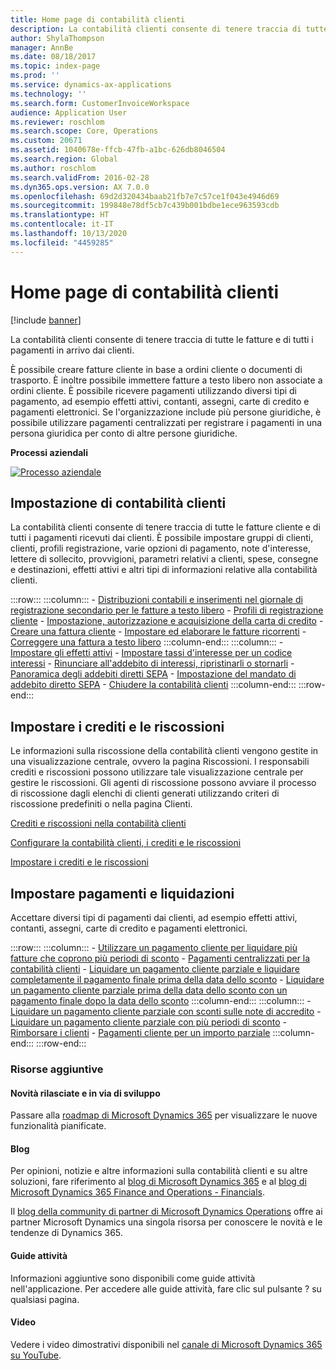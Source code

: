```yaml
---
title: Home page di contabilità clienti
description: La contabilità clienti consente di tenere traccia di tutte le fatture e di tutti i pagamenti in arrivo dai clienti.
author: ShylaThompson
manager: AnnBe
ms.date: 08/18/2017
ms.topic: index-page
ms.prod: ''
ms.service: dynamics-ax-applications
ms.technology: ''
ms.search.form: CustomerInvoiceWorkspace
audience: Application User
ms.reviewer: roschlom
ms.search.scope: Core, Operations
ms.custom: 20671
ms.assetid: 1040678e-ffcb-47fb-a1bc-626db8046504
ms.search.region: Global
ms.author: roschlom
ms.search.validFrom: 2016-02-28
ms.dyn365.ops.version: AX 7.0.0
ms.openlocfilehash: 69d2d320434baab21fb7e7c57ce1f043e4946d69
ms.sourcegitcommit: 199848e78df5cb7c439b001bdbe1ece963593cdb
ms.translationtype: HT
ms.contentlocale: it-IT
ms.lasthandoff: 10/13/2020
ms.locfileid: "4459285"
---
```

# <a name="accounts-receivable-home-page"></a>Home page di contabilità clienti

[!include [banner](../includes/banner.md)]

La contabilità clienti consente di tenere traccia di tutte le fatture e di tutti i pagamenti in arrivo dai clienti. 

È possibile creare fatture cliente in base a ordini cliente o documenti di trasporto. È inoltre possibile immettere fatture a testo libero non associate a ordini cliente. È possibile ricevere pagamenti utilizzando diversi tipi di pagamento, ad esempio effetti attivi, contanti, assegni, carte di credito e pagamenti elettronici. Se l'organizzazione include più persone giuridiche, è possibile utilizzare pagamenti centralizzati per registrare i pagamenti in una persona giuridica per conto di altre persone giuridiche.


**Processi aziendali**

[![Processo aziendale](./media/AR-process.PNG)](./media/AR-process.PNG)

## <a name="set-up-accounts-receivable"></a>Impostazione di contabilità clienti

La contabilità clienti consente di tenere traccia di tutte le fatture cliente e di tutti i pagamenti ricevuti dai clienti. È possibile impostare gruppi di clienti, clienti, profili registrazione, varie opzioni di pagamento, note d'interesse, lettere di sollecito, provvigioni, parametri relativi a clienti, spese, consegne e destinazioni, effetti attivi e altri tipi di informazioni relative alla contabilità clienti. 

:::row:::
    :::column:::
        - [Distribuzioni contabili e inserimenti nel giornale di registrazione secondario per le fatture a testo libero](accounting-distributions-subledger-journal-entries-free-text-invoices.md)
        - [Profili di registrazione cliente](customer-posting-profiles.md)
        - [Impostazione, autorizzazione e acquisizione della carta di credito](credit-card-authorizations.md)
        - [Creare una fattura cliente](configure-customer-invoices.md)
        - [Impostare ed elaborare le fatture ricorrenti](set-up-process-recurring-invoices.md)
        - [Correggere una fattura a testo libero](correct-free-text-invoice.md)
    :::column-end:::
    :::column:::
        - [Impostare gli effetti attivi](set-up-bills-exchange.md)
        - [Impostare tassi d'interesse per un codice interessi](set-up-interest-rates-interest-code.md)
        - [Rinunciare all'addebito di interessi, ripristinarli o stornarli](waive-reinstate-reverse-interest-fees.md)
        - [Panoramica degli addebiti diretti SEPA](sepa-direct-debit-overview.md)
        - [Impostazione del mandato di addebito diretto SEPA](sepa-direct-debit-mandate.md)
        - [Chiudere la contabilità clienti](close-accounts-receivable.md)
    :::column-end:::
:::row-end:::


## <a name="set-up-credit-and-collections"></a>Impostare i crediti e le riscossioni

Le informazioni sulla riscossione della contabilità clienti vengono gestite in una visualizzazione centrale, ovvero la pagina Riscossioni. I responsabili crediti e riscossioni possono utilizzare tale visualizzazione centrale per gestire le riscossioni. Gli agenti di riscossione possono avviare il processo di riscossione dagli elenchi di clienti generati utilizzando criteri di riscossione predefiniti o nella pagina Clienti.

[Crediti e riscossioni nella contabilità clienti](collections-credit-accounts-receivable.md)

[Configurare la contabilità clienti, i crediti e le riscossioni](accounts-receivables-set-up-overview.md)

[Impostare i crediti e le riscossioni](set-up-collections.md)

## <a name="set-up-payments-and-settlements"></a>Impostare pagamenti e liquidazioni

Accettare diversi tipi di pagamenti dai clienti, ad esempio effetti attivi, contanti, assegni, carte di credito e pagamenti elettronici. 

:::row:::
    :::column:::
        - [Utilizzare un pagamento cliente per liquidare più fatture che coprono più periodi di sconto](customer-payment-settle-multiple-invoices-multiple-discount-periods.md)
        - [Pagamenti centralizzati per la contabilità clienti](centralized-payments-accounts-receivable.md)
        - [Liquidare un pagamento cliente parziale e liquidare completamente il pagamento finale prima della data dello sconto](../accounts-payable/settle-partial-customer-payment-or-final-payment-before-discount.md)
        - [Liquidare un pagamento cliente parziale prima della data dello sconto con un pagamento finale dopo la data dello sconto](settle-partial-customer-payment-before-discount-or-final-payment-after.md)
    :::column-end:::
    :::column:::
        - [Liquidare un pagamento cliente parziale con sconti sulle note di accredito](settle-partial-customer-payment-discounts-credit-notes.md)
        - [Liquidare un pagamento cliente parziale con più periodi di sconto](settle-partial-customer-payment-multiple-discount-periods.md)
        - [Rimborsare i clienti](reimburse-customers.md)
        - [Pagamenti cliente per un importo parziale](customer-payments-partial-amount.md)
    :::column-end:::
:::row-end:::


### <a name="additional-resources"></a>Risorse aggiuntive

#### <a name="whats-new-and-in-development"></a>Novità rilasciate e in via di sviluppo

Passare alla [roadmap di Microsoft Dynamics 365](https://go.microsoft.com/fwlink/?linkid=2010158) per visualizzare le nuove funzionalità pianificate. 

#### <a name="blogs"></a>Blog

Per opinioni, notizie e altre informazioni sulla contabilità clienti e su altre soluzioni, fare riferimento al [blog di Microsoft Dynamics 365](https://community.dynamics.com/b/msftdynamicsblog?c=Enterprise) e al [blog di Microsoft Dynamics 365 Finance and Operations - Financials](https://community.dynamics.com/365/financeandoperations/b/financials).

Il [blog della community di partner di Microsoft Dynamics Operations](https://community.dynamics.com/partner/b/operationspartnercommunityblog) offre ai partner Microsoft Dynamics una singola risorsa per conoscere le novità e le tendenze di Dynamics 365.

#### <a name="task-guides"></a>Guide attività
Informazioni aggiuntive sono disponibili come guide attività nell'applicazione. Per accedere alle guide attività, fare clic sul pulsante ? su qualsiasi pagina.

#### <a name="videos"></a>Video

Vedere i video dimostrativi disponibili nel [canale di Microsoft Dynamics 365 su YouTube](https://www.youtube.com/channel/UCJGCg4rB3QSs8y_1FquelBQ).







